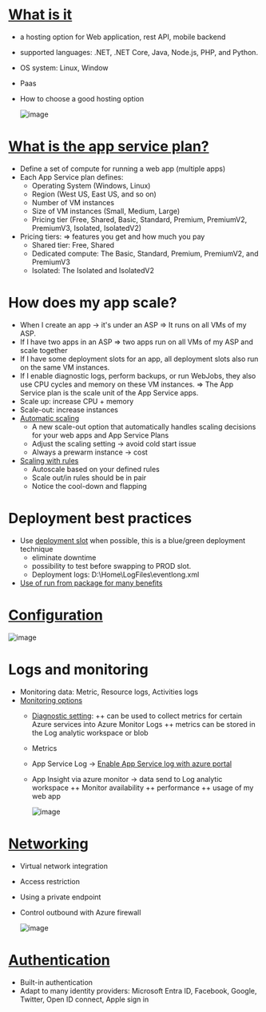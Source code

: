 # [What is it](https://learn.microsoft.com/en-us/azure/app-service/overview)
  - a hosting option for Web application, rest API, mobile backend
  - supported languages: .NET, .NET Core, Java, Node.js, PHP, and Python.
  - OS system: Linux, Window
  - Paas
  - How to choose a good hosting option
    
    ![image](https://github.com/GiangHM/Documents/assets/36400582/4b4fd2ca-8669-47e3-9373-722357fceb3b)

# [What is the app service plan?](https://learn.microsoft.com/en-us/azure/app-service/overview-hosting-plans)
  - Define a set of compute for running a web app (multiple apps)
  - Each App Service plan defines:
    + Operating System (Windows, Linux)
    + Region (West US, East US, and so on)
    + Number of VM instances
    + Size of VM instances (Small, Medium, Large)
    + Pricing tier (Free, Shared, Basic, Standard, Premium, PremiumV2, PremiumV3, Isolated, IsolatedV2)
  - Pricing tiers: => features you get and how much you pay
    + Shared tier: Free, Shared
    + Dedicated compute: The Basic, Standard, Premium, PremiumV2, and PremiumV3
    + Isolated: The Isolated and IsolatedV2
# How does my app scale?
  - When I create an app -> it's under an ASP => It runs on all VMs of my ASP.
  - If I have two apps in an ASP => two apps run on all VMs of my ASP and scale together
  - If I have some deployment slots for an app, all deployment slots also run on the same VM instances.
  - If I enable diagnostic logs, perform backups, or run WebJobs, they also use CPU cycles and memory on these VM instances.
    => The App Service plan is the scale unit of the App Service apps.
  - Scale up: increase CPU + memory
  - Scale-out: increase instances
  - [Automatic scaling](https://learn.microsoft.com/en-us/azure/app-service/manage-automatic-scaling?tabs=azure-portal)
    + A new scale-out option that automatically handles scaling decisions for your web apps and App Service Plans
    + Adjust the scaling setting -> avoid cold start issue
    + Always a prewarm instance -> cost
  - [Scaling with rules](https://learn.microsoft.com/en-us/azure/azure-monitor/autoscale/autoscale-get-started?toc=%2Fazure%2Fapp-service%2Ftoc.json)
    + Autoscale based on your defined rules
    + Scale out/in rules should be in pair
    + Notice the cool-down and flapping      
# Deployment best practices
  - Use [deployment slot](https://learn.microsoft.com/en-us/azure/app-service/deploy-staging-slots?tabs=portal) when possible, this is a blue/green deployment technique
    + eliminate downtime
    + possibility to test before swapping to PROD slot.
    + Deployment logs: D:\Home\LogFiles\eventlong.xml
  - [Use of run from package for many benefits](https://learn.microsoft.com/en-us/azure/app-service/deploy-run-package)
# [Configuration](https://learn.microsoft.com/en-us/azure/app-service/configure-common?tabs=portal)

  ![image](https://github.com/GiangHM/Documents/assets/36400582/3a86f5fd-671a-457a-91ed-07c509b86abd)

# Logs and monitoring
  - Monitoring data: Metric, Resource logs, Activities logs
  - [Monitoring options](https://learn.microsoft.com/en-us/azure/app-service/overview-monitoring)
    + [Diagnostic setting](https://learn.microsoft.com/en-us/azure/app-service/tutorial-troubleshoot-monitor):
        ++ can be used to collect metrics for certain Azure services into Azure Monitor Logs
        ++ metrics can be stored in the Log analytic workspace or blob
    + Metrics
    + App Service Log -> [Enable App Service log with azure portal](https://learn.microsoft.com/en-us/azure/app-service/troubleshoot-diagnostic-logs#enable-application-logging-windows)
    + App Insight via azure monitor -> data send to Log analytic workspace
      ++ Monitor availability
      ++ performance
      ++ usage of my web app

      ![image](https://github.com/GiangHM/Documents/assets/36400582/3ed9bab7-07ac-4584-9d43-e2176357d425)

# [Networking](https://learn.microsoft.com/en-us/azure/app-service/networking-features)
  - Virtual network integration
  - Access restriction
  - Using a private endpoint
  - Control outbound with Azure firewall

    ![image](https://github.com/GiangHM/Documents/assets/36400582/6984094b-4c03-434e-afc5-2b636aa433de)
# [Authentication](https://learn.microsoft.com/en-us/azure/app-service/scenario-secure-app-authentication-app-service?tabs=workforce-configuration)
  - Built-in authentication
  - Adapt to many identity providers: Microsoft Entra ID, Facebook, Google, Twitter, Open ID connect, Apple sign in
